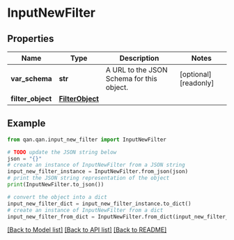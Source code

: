 # InputNewFilter


## Properties

Name | Type | Description | Notes
------------ | ------------- | ------------- | -------------
**var_schema** | **str** | A URL to the JSON Schema for this object. | [optional] [readonly] 
**filter_object** | [**FilterObject**](FilterObject.md) |  | 

## Example

```python
from qan.qan.input_new_filter import InputNewFilter

# TODO update the JSON string below
json = "{}"
# create an instance of InputNewFilter from a JSON string
input_new_filter_instance = InputNewFilter.from_json(json)
# print the JSON string representation of the object
print(InputNewFilter.to_json())

# convert the object into a dict
input_new_filter_dict = input_new_filter_instance.to_dict()
# create an instance of InputNewFilter from a dict
input_new_filter_from_dict = InputNewFilter.from_dict(input_new_filter_dict)
```
[[Back to Model list]](../README.md#documentation-for-models) [[Back to API list]](../README.md#documentation-for-api-endpoints) [[Back to README]](../README.md)


